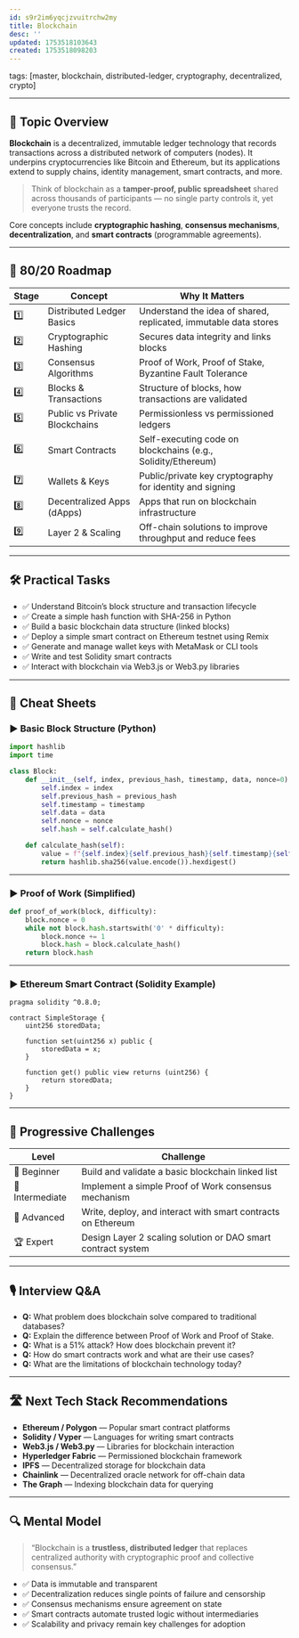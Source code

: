 ```yaml
---
id: s9r2im6yqcjzvuitrchw2my
title: Blockchain
desc: ''
updated: 1753518103643
created: 1753518098203
---
```

tags: [master, blockchain, distributed-ledger, cryptography, decentralized, crypto]

---

## 📌 Topic Overview

**Blockchain** is a decentralized, immutable ledger technology that records transactions across a distributed network of computers (nodes). It underpins cryptocurrencies like Bitcoin and Ethereum, but its applications extend to supply chains, identity management, smart contracts, and more.

> Think of blockchain as a **tamper-proof, public spreadsheet** shared across thousands of participants — no single party controls it, yet everyone trusts the record.

Core concepts include **cryptographic hashing**, **consensus mechanisms**, **decentralization**, and **smart contracts** (programmable agreements).

---

## 🚀 80/20 Roadmap

| Stage | Concept                  | Why It Matters                                                    |
|-------|--------------------------|-------------------------------------------------------------------|
| 1️⃣    | Distributed Ledger Basics | Understand the idea of shared, replicated, immutable data stores |
| 2️⃣    | Cryptographic Hashing    | Secures data integrity and links blocks                          |
| 3️⃣    | Consensus Algorithms     | Proof of Work, Proof of Stake, Byzantine Fault Tolerance          |
| 4️⃣    | Blocks & Transactions    | Structure of blocks, how transactions are validated               |
| 5️⃣    | Public vs Private Blockchains | Permissionless vs permissioned ledgers                         |
| 6️⃣    | Smart Contracts          | Self-executing code on blockchains (e.g., Solidity/Ethereum)     |
| 7️⃣    | Wallets & Keys           | Public/private key cryptography for identity and signing          |
| 8️⃣    | Decentralized Apps (dApps) | Apps that run on blockchain infrastructure                        |
| 9️⃣    | Layer 2 & Scaling        | Off-chain solutions to improve throughput and reduce fees         |

---

## 🛠️ Practical Tasks

- ✅ Understand Bitcoin’s block structure and transaction lifecycle  
- ✅ Create a simple hash function with SHA-256 in Python  
- ✅ Build a basic blockchain data structure (linked blocks)  
- ✅ Deploy a simple smart contract on Ethereum testnet using Remix  
- ✅ Generate and manage wallet keys with MetaMask or CLI tools  
- ✅ Write and test Solidity smart contracts  
- ✅ Interact with blockchain via Web3.js or Web3.py libraries  

---

## 🧾 Cheat Sheets

### ▶️ Basic Block Structure (Python)

```python
import hashlib
import time

class Block:
    def __init__(self, index, previous_hash, timestamp, data, nonce=0):
        self.index = index
        self.previous_hash = previous_hash
        self.timestamp = timestamp
        self.data = data
        self.nonce = nonce
        self.hash = self.calculate_hash()

    def calculate_hash(self):
        value = f"{self.index}{self.previous_hash}{self.timestamp}{self.data}{self.nonce}"
        return hashlib.sha256(value.encode()).hexdigest()
````

---

### ▶️ Proof of Work (Simplified)

```python
def proof_of_work(block, difficulty):
    block.nonce = 0
    while not block.hash.startswith('0' * difficulty):
        block.nonce += 1
        block.hash = block.calculate_hash()
    return block.hash
```

---

### ▶️ Ethereum Smart Contract (Solidity Example)

```solidity
pragma solidity ^0.8.0;

contract SimpleStorage {
    uint256 storedData;

    function set(uint256 x) public {
        storedData = x;
    }

    function get() public view returns (uint256) {
        return storedData;
    }
}
```

---

## 🎯 Progressive Challenges

| Level           | Challenge                                                    |
| --------------- | ------------------------------------------------------------ |
| 🥉 Beginner     | Build and validate a basic blockchain linked list            |
| 🥈 Intermediate | Implement a simple Proof of Work consensus mechanism         |
| 🥇 Advanced     | Write, deploy, and interact with smart contracts on Ethereum |
| 🏆 Expert       | Design Layer 2 scaling solution or DAO smart contract system |

---

## 🎙️ Interview Q\&A

* **Q:** What problem does blockchain solve compared to traditional databases?
* **Q:** Explain the difference between Proof of Work and Proof of Stake.
* **Q:** What is a 51% attack? How does blockchain prevent it?
* **Q:** How do smart contracts work and what are their use cases?
* **Q:** What are the limitations of blockchain technology today?

---

## 🛣️ Next Tech Stack Recommendations

* **Ethereum / Polygon** — Popular smart contract platforms
* **Solidity / Vyper** — Languages for writing smart contracts
* **Web3.js / Web3.py** — Libraries for blockchain interaction
* **Hyperledger Fabric** — Permissioned blockchain framework
* **IPFS** — Decentralized storage for blockchain data
* **Chainlink** — Decentralized oracle network for off-chain data
* **The Graph** — Indexing blockchain data for querying

---

## 🔍 Mental Model

> “Blockchain is a **trustless, distributed ledger** that replaces centralized authority with cryptographic proof and collective consensus.”

* ✅ Data is immutable and transparent
* ✅ Decentralization reduces single points of failure and censorship
* ✅ Consensus mechanisms ensure agreement on state
* ✅ Smart contracts automate trusted logic without intermediaries
* ✅ Scalability and privacy remain key challenges for adoption
